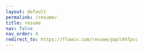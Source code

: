 ```yaml
---
layout: default
permalink: /resume/
title: resume
nav: false
nav_order: 4
redirect_to: https://flowcv.com/resume/pqol4hfpcc
---
```

